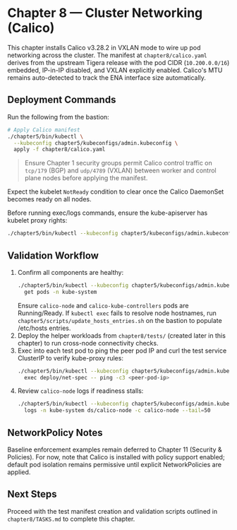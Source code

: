 # Chapter 8 — Cluster Networking (Calico)

This chapter installs Calico v3.28.2 in VXLAN mode to wire up pod networking across the cluster. The manifest at `chapter8/calico.yaml` derives from the upstream Tigera release with the pod CIDR (`10.200.0.0/16`) embedded, IP-in-IP disabled, and VXLAN explicitly enabled. Calico's MTU remains auto-detected to track the ENA interface size automatically.

## Deployment Commands
Run the following from the bastion:

```bash
# Apply Calico manifest
./chapter5/bin/kubectl \
  --kubeconfig chapter5/kubeconfigs/admin.kubeconfig \
  apply -f chapter8/calico.yaml
```

> Ensure Chapter 1 security groups permit Calico control traffic on `tcp/179` (BGP) and `udp/4789` (VXLAN) between worker and control plane nodes before applying the manifest.

Expect the kubelet `NotReady` condition to clear once the Calico DaemonSet becomes ready on all nodes.

Before running exec/logs commands, ensure the kube-apiserver has kubelet proxy rights:

```bash
./chapter5/bin/kubectl --kubeconfig chapter5/kubeconfigs/admin.kubeconfig apply -f chapter8/manifests/kube-apiserver-to-kubelet-crb.yaml
```
## Validation Workflow
1. Confirm all components are healthy:
   ```bash
   ./chapter5/bin/kubectl --kubeconfig chapter5/kubeconfigs/admin.kubeconfig \
     get pods -n kube-system
   ```
   Ensure `calico-node` and `calico-kube-controllers` pods are Running/Ready. If `kubectl exec` fails to resolve node hostnames, run `chapter5/scripts/update_hosts_entries.sh` on the bastion to populate /etc/hosts entries.
2. Deploy the helper workloads from `chapter8/tests/` (created later in this chapter) to run cross-node connectivity checks.
3. Exec into each test pod to ping the peer pod IP and curl the test service ClusterIP to verify kube-proxy rules:
   ```bash
   ./chapter5/bin/kubectl --kubeconfig chapter5/kubeconfigs/admin.kubeconfig \
     exec deploy/net-spec -- ping -c3 <peer-pod-ip>
   ```
4. Review `calico-node` logs if readiness stalls:
   ```bash
   ./chapter5/bin/kubectl --kubeconfig chapter5/kubeconfigs/admin.kubeconfig \
     logs -n kube-system ds/calico-node -c calico-node --tail=50
   ```

## NetworkPolicy Notes
Baseline enforcement examples remain deferred to Chapter 11 (Security & Policies). For now, note that Calico is installed with policy support enabled; default pod isolation remains permissive until explicit NetworkPolicies are applied.

## Next Steps
Proceed with the test manifest creation and validation scripts outlined in `chapter8/TASKS.md` to complete this chapter.
